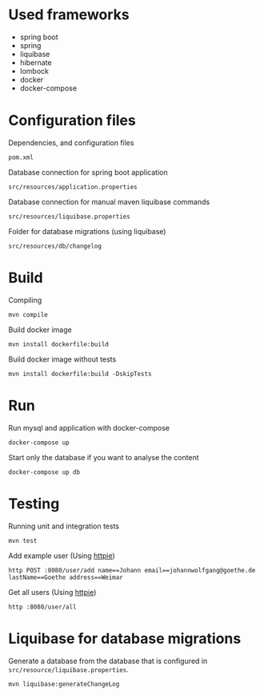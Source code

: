 Used frameworks
===

- spring boot
- spring
- liquibase
- hibernate
- lombock
- docker
- docker-compose

Configuration files
===

Dependencies, and configuration files

    pom.xml

Database connection for spring boot application

    src/resources/application.properties

Database connection for manual maven liquibase commands

    src/resources/liquibase.properties

Folder for database migrations (using liquibase)

    src/resources/db/changelog

Build
===

Compiling

    mvn compile

Build docker image

    mvn install dockerfile:build

Build docker image without tests

    mvn install dockerfile:build -DskipTests

Run
===

Run mysql and application with docker-compose

    docker-compose up

Start only the database if you want to analyse the content

    docker-compose up db

Testing
===

Running unit and integration tests

    mvn test

Add example user (Using [httpie](https://httpie.org/))

    http POST :8080/user/add name==Johann email==johannwolfgang@goethe.de lastName==Goethe address==Weimar

Get all users (Using [httpie](https://httpie.org/))

    http :8080/user/all


Liquibase for database migrations
===

Generate a database from the database that is configured in `src/resource/liquibase.properties`.

    mvn liquibase:generateChangeLog